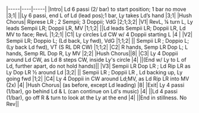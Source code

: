 |-----|----|-----|
|Intro| Ld 6 passi (2/ bar) to start position; 1 bar no move |3;1|
||Ly 6 passi, end L of Ld (lead pos);1 bar, Ly takes Ld’s hand |3;1|
|Hush Chorus| Riprese LR ; 2 Sempii; 3 Doppii; VdG |2;1;3;2| 
|V1| RevL, ¼ turn L, Ly leads Sempii LR; Doppii LR, MV |1;1;2|
||Ld leads Sempii LR; Doppii LR, Ld MV to face; RevL |1;2;1|
|C1| Ly circles Ld CW w/ 4 Doppii starting L |4 |
|V2| Sempii LR; Doppio L; (Ld back, Ly fwd), VdG |1;1;2|
|| Sempii LR ; Doppio L; (Ly back Ld fwd), VT (S RL DR CW) |1;1;2|
|C2| R hands, Semp LR Dop L; L hands, Semp RL Dop R, Ly MV |2;2| 
|Hush Chorus||8|
|C3| Ly 4 Doppii around Ld CW, as Ld 8 steps CW, inside Ly's circle |4|
||(End w/ Ly to L of Ld, further apart, do not hold hands)||
|V3| Sempii LR Dop LR ; Ld Rip LR as Ly Dop LR ½ around Ld |3;2| 
|| Sempii LR ; Doppii LR , Ld backing up, Ly going fwd |1;2|
|C4| Ly 4 Doppii in CW around Ld;MV, as Ld Rip LR into MV (2x) |4|
|Hush Chorus| (as before, except Ld leading) |8|
|Exit| Ly 4 passi (1/bar), go behind Ld & L (can continue on Ld's music) |4|
||Ld 4 passi (1/bar), go off R & turn to look at the Ly at the end |4|
||End in stillness. No Rev||
